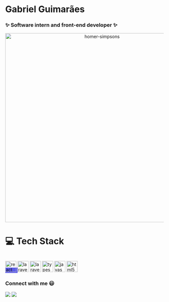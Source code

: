 # Gabriel Guimarães
### ✨ Software intern and front-end developer ✨


<p align="center">
 <img src="https://pngimg.com/uploads/simpsons/simpsons_PNG8.png" alt="homer-simpsons" height="600">
</p>

<h1>💻   Tech Stack</h1>

<div style="display: inline_block"><br>
 <span style="background-color: #5d5de8">
  <img src="https://cdn-media-1.freecodecamp.org/images/1*jnqXL4Q-iW0qxodFDTxyFQ.jpeg" alt="react" width="35">
 </span>
  <span>
  <img src="https://kinsta.com/pt/wp-content/uploads/sites/3/2019/05/o-que-php-1024x512.png" alt="laravel" width="35">
 </span>
 <span>
  <img src="https://upload.wikimedia.org/wikipedia/commons/thumb/9/9a/Laravel.svg/800px-Laravel.svg.png" alt="laravel" width="35">
 </span>
 <span>
  <img src="https://procoders.tech/wp-content/uploads/2020/11/Typescript_logo_2020.svg" alt="typescript" width="35">
 </span>
 <span>
  <img src="https://usefulangle.com/img/thumb/javascript.png" alt="javascript" width="35">
 </span>
 <span>
  <img src="https://logodownload.org/wp-content/uploads/2016/10/html5-logo-9.png" alt="html5" width="35">
 </span>
</div>

### Connect with me 😃

<div>     
  <a href = "mailto:gabeguimaraes13@gmail.com" target="_blank"><img src="https://img.shields.io/badge/-Gmail-%23333?style=for-the-badge&logo=gmail&logoColor=white"></a>
  <a href="https://www.instagram.com/gabedaltro/" target="_blank"><img src="https://img.shields.io/badge/-instagram-%230077B5?style=for-the-badge&logo=instagram&logoColor=white" target="blank"></a> 
</div>
